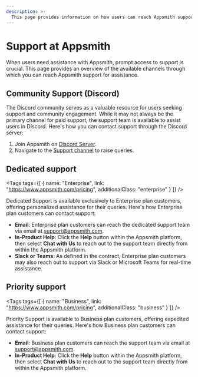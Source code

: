 ```yaml
---
description: >-
  This page provides information on how users can reach Appsmith support.
---
```


# Support at Appsmith

When users need assistance with Appsmith, prompt access to support is crucial. This page provides an overview of the available channels through which you can reach Appsmith support for assistance.

## Community Support (Discord)

The Discord community serves as a valuable resource for users seeking support and community engagement. While it may not always be the primary channel for paid support, the support team is available to assist users in Discord. Here's how you can contact support through the Discord server:

1. Join Appsmith on [Discord Server](https://discord.gg/b6CbJ9nr).
2. Navigate to the [Support channel](https://discord.com/channels/725602949748752515/1006426744129069096) to raise queries.

<!-- vale off -->

<div className="tag-wrapper">

 ## Dedicated support

<Tags
tags={[
{ name: "Enterprise", link: "https://www.appsmith.com/pricing", additionalClass: "enterprise" }
]}
/>
</div>

<!-- vale on -->

Dedicated Support is available exclusively to Enterprise plan customers, offering personalized assistance for their queries. Here's how Enterprise plan customers can contact support:

- **Email**: Enterprise plan customers can reach the dedicated support team via email at [support@appsmith.com](mailto:support@appsmith.com).
- **In-Product Help**: Click the **Help** button within the Appsmith platform, then select **Chat with Us** to reach out to the support team directly from within the Appsmith platform.
- **Slack or Teams**: As defined in the contract, Enterprise plan customers may also reach out to support via Slack or Microsoft Teams for real-time assistance.

<!-- vale off -->

<div className="tag-wrapper">

 ## Priority support

<Tags
tags={[
{ name: "Business", link: "https://www.appsmith.com/pricing", additionalClass: "business" }
]}
/>

</div>

<!-- vale on -->

Priority Support is available to Business plan customers, offering expedited assistance for their queries. Here's how Business plan customers can contact support:

- **Email**: Business plan customers can reach the support team via email at [support@appsmith.com](mailto:support@appsmith.com).
- **In-Product Help**: Click the **Help** button within the Appsmith platform, then select **Chat with Us** to reach out to the support team directly from within the Appsmith platform.
